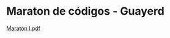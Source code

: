# Maraton de códigos - Guayerd

[Maratón I.pdf](https://github.com/Johana-98/Maraton-individual/files/7531245/Maraton.I.pdf)
